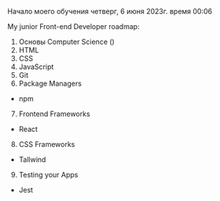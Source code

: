 Начало моего обучения 
четверг, 6 июня 2023г. время 00:06 

My junior Front-end Developer roadmap:

1. Основы Computer Science () 
2. HTML
3. CSS
4. JavaScript 
5. Git
6. Package Managers 
- npm
7. Frontend Frameworks 
- React
8. CSS Frameworks 
- Tallwind 
9. Testing your Apps
- Jest 